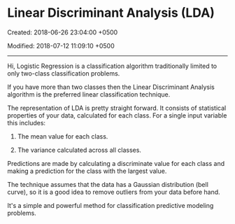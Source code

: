 # Linear Discriminant Analysis (LDA)

Created: 2018-06-26 23:04:00 +0500

Modified: 2018-07-12 11:09:10 +0500

---

Hi, Logistic Regression is a classification algorithm traditionally limited to only two-class classification problems.



If you have more than two classes then the Linear Discriminant Analysis algorithm is the preferred linear classification technique.



The representation of LDA is pretty straight forward. It consists of statistical properties of your data, calculated for each class. For a single input variable this includes:

1.  The mean value for each class.

2.  The variance calculated across all classes.



Predictions are made by calculating a discriminate value for each class and making a prediction for the class with the largest value.



The technique assumes that the data has a Gaussian distribution (bell curve), so it is a good idea to remove outliers from your data before hand.



It's a simple and powerful method for classification predictive modeling problems.
